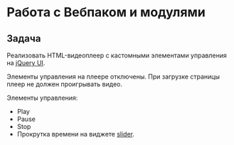 # Работа с Вебпаком и модулями
## Задача
Реализовать HTML-видеоплеер с кастомными элементами управления на [jQuery UI](http://jqueryui.com/).

Элементы управления на плеере отключены. При загрузке страницы плеер не должен проигрывать видео.

Элементы управления:
* Play
* Pause
* Stop
* Прокрутка времени на виджете [slider](http://jqueryui.com/slider/).

